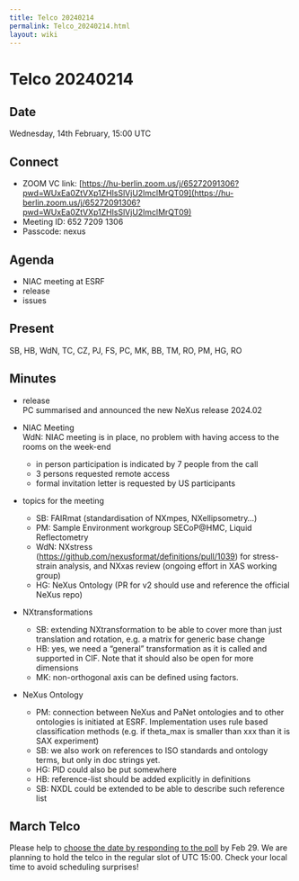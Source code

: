 ```yaml
---
title: Telco 20240214
permalink: Telco_20240214.html
layout: wiki
---
```

Telco 20240214
==============

Date
----

Wednesday, 14th February, 15:00 UTC


Connect
-------
* ZOOM VC link: [https://hu-berlin.zoom.us/j/65272091306?pwd=WUxEa0ZtVXp1ZHlsSlVjU2lmclMrQT09](https://hu-berlin.zoom.us/j/65272091306?pwd=WUxEa0ZtVXp1ZHlsSlVjU2lmclMrQT09)
* Meeting ID: 652 7209 1306
* Passcode: nexus

Agenda
------
* NIAC meeting at ESRF
* release
* issues

Present
-------
SB, HB, WdN, TC, CZ, PJ, FS, PC, MK, BB, TM, RO, PM, HG, RO

Minutes
-------

* release  
  PC summarised and announced the new NeXus release 2024.02

* NIAC Meeting  
  WdN: NIAC meeting is in place, no problem with having access to the rooms on the week-end 
  - in person participation is indicated by 7 people from the call
  - 3 persons requested remote access
  - formal invitation letter is requested by US participants

* topics for the meeting  
  - SB: FAIRmat (standardisation of NXmpes, NXellipsometry…)
  - PM: Sample Environment workgroup SECoP@HMC, Liquid Reflectometry
  - WdN: NXstress (https://github.com/nexusformat/definitions/pull/1039) for stress-strain analysis, and NXxas review (ongoing effort in XAS working group)
  - HG: NeXus Ontology (PR for v2 should use and reference the official NeXus repo)

* NXtransformations  
  - SB: extending NXtransformation to be able to cover more than just translation and rotation, e.g. a matrix for generic base change
  - HB: yes, we need a “general” transformation as it is called and supported in CIF. Note that it should also be open for more dimensions
  - MK: non-orthogonal axis can be defined using factors.

* NeXus Ontology  
  - PM: connection between NeXus and PaNet ontologies and to other ontologies is initiated at ESRF. Implementation uses rule based classification methods (e.g. if theta_max is smaller than xxx than it is SAX experiment)
  - SB: we also work on references to ISO standards and ontology terms, but only in doc strings yet. 
  - HG: PID could also be put somewhere
  - HB: reference-list should be added explicitly in definitions
  - SB: NXDL could be extended to be able to describe such reference list


March Telco
--------------

Please help to [choose the date by responding to the poll](https://doodle.com/meeting/participate/id/b4WyzZna) by Feb 29. We are planning to hold the telco in the regular slot of UTC 15:00. Check your local time to avoid scheduling surprises!
